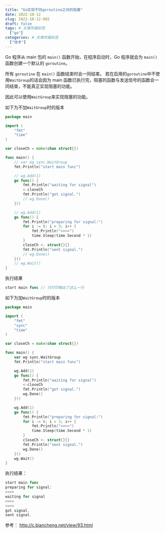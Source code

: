 ```yaml
---
title: "Go实现不同goroutine之间的阻塞"
date: 2022-10-12
slug: 2022-10-12-002
draft: false
tags: # 文章所属标签
  ["go"]
categories: # 文章所属标签
  ["技术"]
---
```


Go 程序从 main 包的 `main()` 函数开始，在程序启动时，Go 程序就会为 `main()` 函数创建一个默认的 `goroutine`。

所有 `goroutine` 在 `main()` 函数结束时会一同结束。
若在启用的`goroutine`中不使用`WaitGroup`的话会因为 main 函数已执行完，阻塞的函数与发送信号的函数会一同结束，不能真正实现阻塞的功能。

因此可以使用`WaitGroup`来实现阻塞的功能。

如下为不加`WaitGroup`时的版本

```go
package main

import (
	"fmt"
	"time"
)

var closeCh = make(chan struct{})

func main() {
	// var wg sync.WaitGroup
	fmt.Println("start main func")

	// wg.Add(1)
	go func() {
		fmt.Println("waiting for signal")
		<-closeCh
		fmt.Println("got signal.")
		// wg.Done()
	}()

	// wg.Add(1)
	go func() {
		fmt.Println("preparing for signal:")
		for i := 0; i < 3; i++ {
			fmt.Println(">>>>")
			time.Sleep(time.Second * 1)
		}
		closeCh <- struct{}{}
		fmt.Println("sent signal.")
		// wg.Done()
	}()
	// wg.Wait()
}
```

执行结果

```go
start main func // 只打印输出了这么一行
```

如下为加`WaitGroup`时的版本

```go
package main

import (
	"fmt"
	"sync"
	"time"
)

var closeCh = make(chan struct{})

func main() {
	var wg sync.WaitGroup
	fmt.Println("start main func")

	wg.Add(1)
	go func() {
		fmt.Println("waiting for signal")
		<-closeCh
		fmt.Println("got signal.")
		wg.Done()
	}()

	wg.Add(1)
	go func() {
		fmt.Println("preparing for signal:")
		for i := 0; i < 3; i++ {
			fmt.Println(">>>>")
			time.Sleep(time.Second * 1)
		}
		closeCh <- struct{}{}
		fmt.Println("sent signal.")
		wg.Done()
	}()
	wg.Wait()
}

```

执行结果：

```go
start main func
preparing for signal:
>>>>
waiting for signal
>>>>
>>>>
got signal.
sent signal.
```

参考：
http://c.biancheng.net/view/93.html
